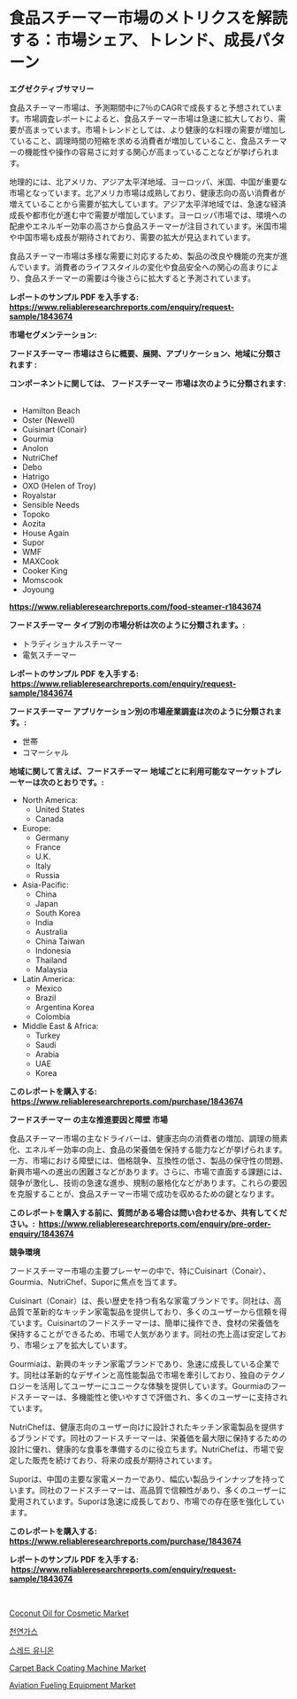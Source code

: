 <p><h1>食品スチーマー市場のメトリクスを解読する：市場シェア、トレンド、成長パターン</h1></p><p><strong>エグゼクティブサマリー</strong></p>
<p><p>食品スチーマー市場は、予測期間中に7％のCAGRで成長すると予想されています。市場調査レポートによると、食品スチーマー市場は急速に拡大しており、需要が高まっています。市場トレンドとしては、より健康的な料理の需要が増加していること、調理時間の短縮を求める消費者が増加していること、食品スチーマーの機能性や操作の容易さに対する関心が高まっていることなどが挙げられます。</p><p>地理的には、北アメリカ、アジア太平洋地域、ヨーロッパ、米国、中国が重要な市場となっています。北アメリカ市場は成熟しており、健康志向の高い消費者が増えていることから需要が拡大しています。アジア太平洋地域では、急速な経済成長や都市化が進む中で需要が増加しています。ヨーロッパ市場では、環境への配慮やエネルギー効率の高さから食品スチーマーが注目されています。米国市場や中国市場も成長が期待されており、需要の拡大が見込まれています。</p><p>食品スチーマー市場は多様な需要に対応するため、製品の改良や機能の充実が進んでいます。消費者のライフスタイルの変化や食品安全への関心の高まりにより、食品スチーマーの需要は今後さらに拡大すると予測されています。</p></p>
<p><strong>レポートのサンプル PDF を入手する: <a href="https://www.reliableresearchreports.com/enquiry/request-sample/1843674">https://www.reliableresearchreports.com/enquiry/request-sample/1843674</a></strong></p>
<p><strong>市場セグメンテーション:</strong></p>
<p><strong> フードスチーマー 市場はさらに概要、展開、アプリケーション、地域に分類されます :</strong></p>
<p><strong>コンポーネントに関しては、 フードスチーマー 市場は次のように分類されます: &nbsp;</strong></p>
<p><ul><li>Hamilton Beach</li><li>Oster (Newell)</li><li>Cuisinart (Conair)</li><li>Gourmia</li><li>Anolon</li><li>NutriChef</li><li>Debo</li><li>Hatrigo</li><li>OXO (Helen of Troy)</li><li>Royalstar</li><li>Sensible Needs</li><li>Topoko</li><li>Aozita</li><li>House Again</li><li>Supor</li><li>WMF</li><li>MAXCook</li><li>Cooker King</li><li>Momscook</li><li>Joyoung</li></ul></p>
<p><strong><a href="https://www.reliableresearchreports.com/food-steamer-r1843674">https://www.reliableresearchreports.com/food-steamer-r1843674</a></strong></p>
<p><strong> フードスチーマー タイプ別の市場分析は次のように分類されます。:</strong></p>
<p><ul><li>トラディショナルスチーマー</li><li>電気スチーマー</li></ul></p>
<p><strong>レポートのサンプル PDF を入手する: &nbsp;<a href="https://www.reliableresearchreports.com/enquiry/request-sample/1843674">https://www.reliableresearchreports.com/enquiry/request-sample/1843674</a></strong></p>
<p><strong> フードスチーマー アプリケーション別の市場産業調査は次のように分類されます。:</strong></p>
<p><ul><li>世帯</li><li>コマーシャル</li></ul></p>
<p><strong>地域に関して言えば、フードスチーマー 地域ごとに利用可能なマーケットプレーヤーは次のとおりです。:</strong></p>
<p><ul>
    <li>
        North America:
        <ul>
            <li>United States</li>
            <li>Canada</li>
        </ul>
    </li>
    <li>
        Europe:
        <ul>
            <li>Germany</li>
            <li>France</li>
            <li>U.K.</li>
            <li>Italy</li>
            <li>Russia</li>
        </ul>
    </li>
    <li>
        Asia-Pacific:
        <ul>
            <li>China</li>
            <li>Japan</li>
            <li>South Korea</li>
            <li>India</li>
            <li>Australia</li>
            <li>China Taiwan</li>
            <li>Indonesia</li>
            <li>Thailand</li>
            <li>Malaysia</li>
        </ul>
    </li>
    <li>
        Latin America:
        <ul>
            <li>Mexico</li>
            <li>Brazil</li>
            <li>Argentina Korea</li>
            <li>Colombia</li>
        </ul>
    </li>
    <li>
        Middle East & Africa:
        <ul>
            <li>Turkey</li>
            <li>Saudi</li>
            <li>Arabia</li>
            <li>UAE</li>
            <li>Korea</li>
        </ul>
    </li>
    </ul></p>
<p><strong>このレポートを購入する: &nbsp;<a href="https://www.reliableresearchreports.com/purchase/1843674">https://www.reliableresearchreports.com/purchase/1843674</a></strong></p>
<p><strong>フードスチーマー の主な推進要因と障壁 市場</strong></p>
<p><p>食品スチーマー市場の主なドライバーは、健康志向の消費者の増加、調理の簡素化、エネルギー効率の向上、食品の栄養価を保持する能力などが挙げられます。一方、市場における障壁には、価格競争、互換性の低さ、製品の保守性の問題、新興市場への進出の困難さなどがあります。さらに、市場で直面する課題には、競争が激化し、技術の急速な進歩、規制の厳格化などがあります。これらの要因を克服することが、食品スチーマー市場で成功を収めるための鍵となります。</p></p>
<p><strong>このレポートを購入する前に、質問がある場合は問い合わせるか、共有してください。:&nbsp; <a href="https://www.reliableresearchreports.com/enquiry/pre-order-enquiry/1843674">https://www.reliableresearchreports.com/enquiry/pre-order-enquiry/1843674</a></strong></p>
<p><strong>競争環境</strong></p>
<p><p>フードスチーマー市場の主要プレーヤーの中で、特にCuisinart（Conair）、Gourmia、NutriChef、Suporに焦点を当てます。</p><p>Cuisinart（Conair）は、長い歴史を持つ有名な家電ブランドです。同社は、高品質で革新的なキッチン家電製品を提供しており、多くのユーザーから信頼を得ています。Cuisinartのフードスチーマーは、簡単に操作でき、食材の栄養価を保持することができるため、市場で人気があります。同社の売上高は安定しており、市場シェアを拡大しています。</p><p>Gourmiaは、新興のキッチン家電ブランドであり、急速に成長している企業です。同社は革新的なデザインと高性能製品で市場を牽引しており、独自のテクノロジーを活用してユーザーにユニークな体験を提供しています。Gourmiaのフードスチーマーは、多機能性と使いやすさで評価され、多くのユーザーに支持されています。</p><p>NutriChefは、健康志向のユーザー向けに設計されたキッチン家電製品を提供するブランドです。同社のフードスチーマーは、栄養価を最大限に保持するための設計に優れ、健康的な食事を準備するのに役立ちます。NutriChefは、市場で安定した販売を続けており、将来の成長が期待されています。</p><p>Suporは、中国の主要な家電メーカーであり、幅広い製品ラインナップを持っています。同社のフードスチーマーは、高品質で信頼性があり、多くのユーザーに愛用されています。Suporは急速に成長しており、市場での存在感を強化しています。</p></p>
<p><strong>このレポートを購入する: &nbsp; <a href="https://www.reliableresearchreports.com/purchase/1843674">https://www.reliableresearchreports.com/purchase/1843674</a></strong></p>
<p><strong>レポートのサンプル PDF を入手する: &nbsp;<a href="https://www.reliableresearchreports.com/enquiry/request-sample/1843674">https://www.reliableresearchreports.com/enquiry/request-sample/1843674</a></strong><strong></strong></p>
<p>&nbsp;</p>
<p><p><a href="https://issuu.com/reportprime-2/docs/coconut-oil-for-cosmetic-market-size-2030.pptx">Coconut Oil for Cosmetic Market</a></p><p><a href="https://medium.com/@kelvinfeenrey98677/%EC%B2%9C%EC%97%B0-%EA%B0%80%EC%8A%A4-%EC%8B%9C%EC%9E%A5%EC%9D%80-%EC%8B%9C%EC%9E%A5-%EC%A0%90%EC%9C%A0%EC%9C%A8-%EC%8B%9C%EC%9E%A5-%EB%8F%99%ED%96%A5-%EB%B0%8F-%EC%8B%9C%EC%9E%A5-%EC%84%B1%EC%9E%A5%EC%97%90-%EB%8C%80%ED%95%9C-%EC%A0%95%EB%B3%B4%EB%A5%BC-%EC%A0%9C%EA%B3%B5%ED%95%A9%EB%8B%88%EB%8B%A4-a8b53bf84b2d">천연가스</a></p><p><a href="https://github.com/vs019sa3m8x/Market-Research-Report-List-1/blob/main/218055520528.md">스레드 유니온</a></p><p><a href="https://github.com/gulaimolin/Market-Research-Report-List-3/blob/main/carpet-back-coating-machine-market.md">Carpet Back Coating Machine Market</a></p><p><a href="https://view.publitas.com/reportprime-1/aviation-fueling-equipment-market-research-report-provides-critical-insights-that-can-help-shape-business-development-and-investment-strategies/">Aviation Fueling Equipment Market</a></p></p>